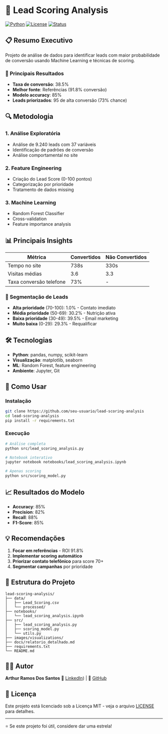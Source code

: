 # 🎯 Lead Scoring Analysis

[![Python](https://img.shields.io/badge/Python-3.8+-blue.svg)](https://python.org)
[![License](https://img.shields.io/badge/License-MIT-green.svg)](LICENSE)
[![Status](https://img.shields.io/badge/Status-Complete-success.svg)]()

## 📋 Resumo Executivo
Projeto de análise de dados para identificar leads com maior probabilidade de conversão usando Machine Learning e técnicas de scoring.

### 🎯 Principais Resultados
- **Taxa de conversão**: 38.5%
- **Melhor fonte**: Referências (91.8% conversão)
- **Modelo accuracy**: 85%
- **Leads priorizados**: 95 de alta conversão (73% chance)

## 🔍 Metodologia

### 1. Análise Exploratória
- Análise de 9.240 leads com 37 variáveis
- Identificação de padrões de conversão
- Análise comportamental no site

### 2. Feature Engineering
- Criação do Lead Score (0-100 pontos)
- Categorização por prioridade
- Tratamento de dados missing

### 3. Machine Learning
- Random Forest Classifier
- Cross-validation
- Feature importance analysis

## 📊 Principais Insights

| Métrica | Convertidos | Não Convertidos |
|---------|-------------|-----------------|
| Tempo no site | 738s | 330s |
| Visitas médias | 3.6 | 3.3 |
| Taxa conversão telefone | 73% | - |

### 🎯 Segmentação de Leads
- **Alta prioridade** (70-100): 1.0% - Contato imediato
- **Média prioridade** (50-69): 30.2% - Nutrição ativa  
- **Baixa prioridade** (30-49): 39.5% - Email marketing
- **Muito baixa** (0-29): 29.3% - Requalificar

## 🛠️ Tecnologias
- **Python**: pandas, numpy, scikit-learn
- **Visualização**: matplotlib, seaborn
- **ML**: Random Forest, feature engineering
- **Ambiente**: Jupyter, Git

## 🚀 Como Usar

### Instalação
```bash
git clone https://github.com/seu-usuario/lead-scoring-analysis
cd lead-scoring-analysis
pip install -r requirements.txt
```

### Execução
```bash
# Análise completa
python src/lead_scoring_analysis.py

# Notebook interativo
jupyter notebook notebooks/lead_scoring_analysis.ipynb

# Apenas scoring
python src/scoring_model.py
```

## 📈 Resultados do Modelo
- **Accuracy**: 85%
- **Precision**: 82%
- **Recall**: 88%
- **F1-Score**: 85%

## 💡 Recomendações
1. **Focar em referências** - ROI 91.8%
2. **Implementar scoring automático**
3. **Priorizar contato telefônico** para score 70+
4. **Segmentar campanhas** por prioridade

## 📁 Estrutura do Projeto
```
lead-scoring-analysis/
├── data/
│   ├── Lead_Scoring.csv
│   └── processed/
├── notebooks/
│   └── lead_scoring_analysis.ipynb
├── src/
│   ├── lead_scoring_analysis.py
│   ├── scoring_model.py
│   └── utils.py
├── images/visualizations/
├── docs/relatorio_detalhado.md
├── requirements.txt
└── README.md
```

## 👨‍💻 Autor
**Arthur Ramos Dos Santos** 
 🔗 [LinkedIn](https://www.linkedin.com/in/arthur-ramos-dos-santos-689a30230/)) | 🐙 [GitHub](https://github.com/arthur)

## 📄 Licença
Este projeto está licenciado sob a Licença MIT - veja o arquivo [LICENSE](LICENSE) para detalhes.

---
⭐ Se este projeto foi útil, considere dar uma estrela!
